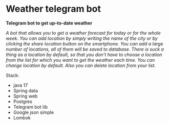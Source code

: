 # Weather telegram bot

__Telegram bot to get up-to-date weather__

*A bot that allows you to get a weather forecast for today or 
for the whole week. You can add location by simply writing the
name of the city or by clicking the share location button
on the smartphone. You can add a large number of locations,
all of them will be saved to database. There is suck a thing
as a location by default, so that you don't have to choose
a location from the list for which you want to get the
weather each time. You can change location by default. Also
you can delete location from your list.*



Stack:
- java 17
- Spring data
- Spring web
- Postgres
- Telegram bot lib
- Google json simple
- Lombok
